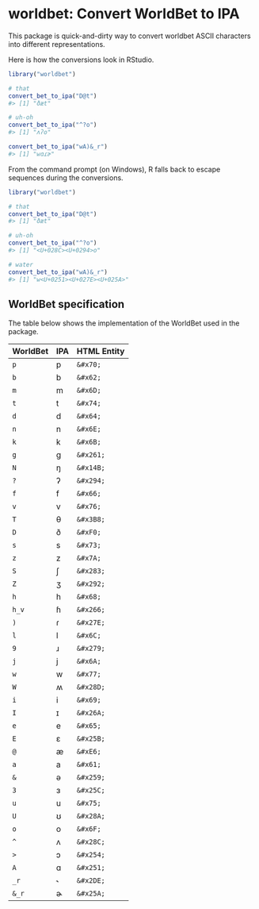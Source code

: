 <!-- README.md is generated from README.Rmd. Please edit that file -->
worldbet: Convert WorldBet to IPA
=================================

This package is quick-and-dirty way to convert worldbet ASCII characters into different representations.

Here is how the conversions look in RStudio.

``` r
library("worldbet")

# that
convert_bet_to_ipa("D@t")
#> [1] "ðæt"

# uh-oh
convert_bet_to_ipa("^?o")
#> [1] "ʌʔo"

convert_bet_to_ipa("wA)&_r")
#> [1] "wɑɾɚ"
```

From the command prompt (on Windows), R falls back to escape sequences during the conversions.

``` r
library("worldbet")

# that
convert_bet_to_ipa("D@t")
#> [1] "ðæt"

# uh-oh
convert_bet_to_ipa("^?o")
#> [1] "<U+028C><U+0294>o"

# water
convert_bet_to_ipa("wA)&_r")
#> [1] "w<U+0251><U+027E><U+025A>"
```

WorldBet specification
----------------------

The table below shows the implementation of the WorldBet used in the package.

| WorldBet | IPA | HTML Entity |
|:---------|:----|:------------|
| `p`      | p   | `&#x70;`    |
| `b`      | b   | `&#x62;`    |
| `m`      | m   | `&#x6D;`    |
| `t`      | t   | `&#x74;`    |
| `d`      | d   | `&#x64;`    |
| `n`      | n   | `&#x6E;`    |
| `k`      | k   | `&#x6B;`    |
| `g`      | ɡ   | `&#x261;`   |
| `N`      | ŋ   | `&#x14B;`   |
| `?`      | ʔ   | `&#x294;`   |
| `f`      | f   | `&#x66;`    |
| `v`      | v   | `&#x76;`    |
| `T`      | θ   | `&#x3B8;`   |
| `D`      | ð   | `&#xF0;`    |
| `s`      | s   | `&#x73;`    |
| `z`      | z   | `&#x7A;`    |
| `S`      | ʃ   | `&#x283;`   |
| `Z`      | ʒ   | `&#x292;`   |
| `h`      | h   | `&#x68;`    |
| `h_v`    | ɦ   | `&#x266;`   |
| `)`      | ɾ   | `&#x27E;`   |
| `l`      | l   | `&#x6C;`    |
| `9`      | ɹ   | `&#x279;`   |
| `j`      | j   | `&#x6A;`    |
| `w`      | w   | `&#x77;`    |
| `W`      | ʍ   | `&#x28D;`   |
| `i`      | i   | `&#x69;`    |
| `I`      | ɪ   | `&#x26A;`   |
| `e`      | e   | `&#x65;`    |
| `E`      | ɛ   | `&#x25B;`   |
| `@`      | æ   | `&#xE6;`    |
| `a`      | a   | `&#x61;`    |
| `&`      | ə   | `&#x259;`   |
| `3`      | ɜ   | `&#x25C;`   |
| `u`      | u   | `&#x75;`    |
| `U`      | ʊ   | `&#x28A;`   |
| `o`      | o   | `&#x6F;`    |
| `^`      | ʌ   | `&#x28C;`   |
| `>`      | ɔ   | `&#x254;`   |
| `A`      | ɑ   | `&#x251;`   |
| `_r`     | ˞   | `&#x2DE;`   |
| `&_r`    | ɚ   | `&#x25A;`   |
